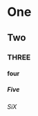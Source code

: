 # One

## Two

### THREE

#### four

##### Five

###### SiX

<!-- markdownlint-configure-file {
  "MD043": {
    "headings": [
      "*"
    ]
  }
} -->
